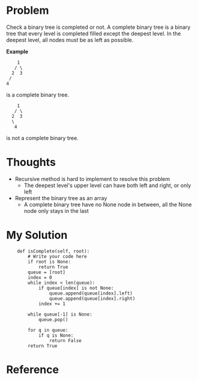 # Problem

Check a binary tree is completed or not. A complete binary tree is a binary tree that every level is completed filled except the deepest level. In the deepest level, all nodes must be as left as possible.

**Example**

```
    1
   / \
  2  3
 /
4  
```

is a complete binary tree.

```
    1
   / \
  2  3
  \
   4
```

is not a complete binary tree.


# Thoughts

- Recursive method is hard to implement to resolve this problem
    - The deepest level's upper level can have both left and right, or only left
- Represent the binary tree as an array
    - A complete binary tree have no None node in between, all the None node only stays in the last

# My Solution

```
    def isComplete(self, root):
        # Write your code here
        if root is None:
            return True
        queue = [root]
        index = 0
        while index < len(queue):
            if queue[index] is not None:
                queue.append(queue[index].left)
                queue.append(queue[index].right)
            index += 1

        while queue[-1] is None:
            queue.pop()

        for q in queue:
            if q is None:
                return False
        return True
```

# Reference
